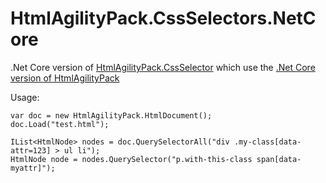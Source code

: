 # HtmlAgilityPack.CssSelectors.NetCore
.Net Core version of [HtmlAgilityPack.CssSelector](https://github.com/hcesar/HtmlAgilityPack.CssSelector/blob/master/README.md)
which use the [.Net Core version of HtmlAgilityPack](https://github.com/zulfahmi93/HtmlAgilityPack.NetCore)

Usage:

    var doc = new HtmlAgilityPack.HtmlDocument();
    doc.Load("test.html");
  
    IList<HtmlNode> nodes = doc.QuerySelectorAll("div .my-class[data-attr=123] > ul li");
    HtmlNode node = nodes.QuerySelector("p.with-this-class span[data-myattr]");
